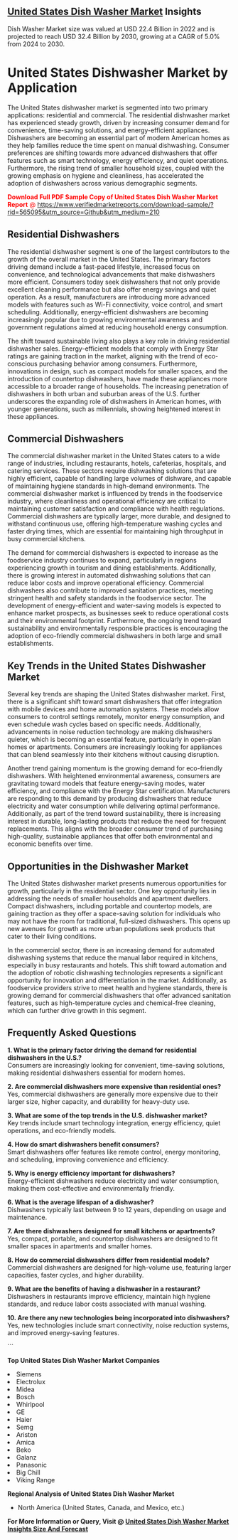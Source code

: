 <h2><a href="https://www.verifiedmarketreports.com/download-sample/?rid=565095&amp;utm_source=Github&amp;utm_medium=210" target="_blank">United States Dish Washer Market</a> Insights</h2><p>Dish Washer Market size was valued at USD 22.4 Billion in 2022 and is projected to reach USD 32.4 Billion by 2030, growing at a CAGR of 5.0% from 2024 to 2030.</p><p><h1>United States Dishwasher Market by Application</h1><p>The United States dishwasher market is segmented into two primary applications: residential and commercial. The residential dishwasher market has experienced steady growth, driven by increasing consumer demand for convenience, time-saving solutions, and energy-efficient appliances. Dishwashers are becoming an essential part of modern American homes as they help families reduce the time spent on manual dishwashing. Consumer preferences are shifting towards more advanced dishwashers that offer features such as smart technology, energy efficiency, and quiet operations. Furthermore, the rising trend of smaller household sizes, coupled with the growing emphasis on hygiene and cleanliness, has accelerated the adoption of dishwashers across various demographic segments.</p><p><p><span class=""><span style="color: #ff0000;"><strong>Download Full PDF Sample Copy of United States Dish Washer Market Report</strong> @ </span><a href="https://www.verifiedmarketreports.com/download-sample/?rid=565095&amp;utm_source=Github&amp;utm_medium=210" target="_blank">https://www.verifiedmarketreports.com/download-sample/?rid=565095&amp;utm_source=Github&amp;utm_medium=210</a></span></p></p><h2>Residential Dishwashers</h2><p>The residential dishwasher segment is one of the largest contributors to the growth of the overall market in the United States. The primary factors driving demand include a fast-paced lifestyle, increased focus on convenience, and technological advancements that make dishwashers more efficient. Consumers today seek dishwashers that not only provide excellent cleaning performance but also offer energy savings and quiet operation. As a result, manufacturers are introducing more advanced models with features such as Wi-Fi connectivity, voice control, and smart scheduling. Additionally, energy-efficient dishwashers are becoming increasingly popular due to growing environmental awareness and government regulations aimed at reducing household energy consumption.</p><p>The shift toward sustainable living also plays a key role in driving residential dishwasher sales. Energy-efficient models that comply with Energy Star ratings are gaining traction in the market, aligning with the trend of eco-conscious purchasing behavior among consumers. Furthermore, innovations in design, such as compact models for smaller spaces, and the introduction of countertop dishwashers, have made these appliances more accessible to a broader range of households. The increasing penetration of dishwashers in both urban and suburban areas of the U.S. further underscores the expanding role of dishwashers in American homes, with younger generations, such as millennials, showing heightened interest in these appliances.</p><h2>Commercial Dishwashers</h2><p>The commercial dishwasher market in the United States caters to a wide range of industries, including restaurants, hotels, cafeterias, hospitals, and catering services. These sectors require dishwashing solutions that are highly efficient, capable of handling large volumes of dishware, and capable of maintaining hygiene standards in high-demand environments. The commercial dishwasher market is influenced by trends in the foodservice industry, where cleanliness and operational efficiency are critical to maintaining customer satisfaction and compliance with health regulations. Commercial dishwashers are typically larger, more durable, and designed to withstand continuous use, offering high-temperature washing cycles and faster drying times, which are essential for maintaining high throughput in busy commercial kitchens.</p><p>The demand for commercial dishwashers is expected to increase as the foodservice industry continues to expand, particularly in regions experiencing growth in tourism and dining establishments. Additionally, there is growing interest in automated dishwashing solutions that can reduce labor costs and improve operational efficiency. Commercial dishwashers also contribute to improved sanitation practices, meeting stringent health and safety standards in the foodservice sector. The development of energy-efficient and water-saving models is expected to enhance market prospects, as businesses seek to reduce operational costs and their environmental footprint. Furthermore, the ongoing trend toward sustainability and environmentally responsible practices is encouraging the adoption of eco-friendly commercial dishwashers in both large and small establishments.</p><h2>Key Trends in the United States Dishwasher Market</h2><p>Several key trends are shaping the United States dishwasher market. First, there is a significant shift toward smart dishwashers that offer integration with mobile devices and home automation systems. These models allow consumers to control settings remotely, monitor energy consumption, and even schedule wash cycles based on specific needs. Additionally, advancements in noise reduction technology are making dishwashers quieter, which is becoming an essential feature, particularly in open-plan homes or apartments. Consumers are increasingly looking for appliances that can blend seamlessly into their kitchens without causing disruption.</p><p>Another trend gaining momentum is the growing demand for eco-friendly dishwashers. With heightened environmental awareness, consumers are gravitating toward models that feature energy-saving modes, water efficiency, and compliance with the Energy Star certification. Manufacturers are responding to this demand by producing dishwashers that reduce electricity and water consumption while delivering optimal performance. Additionally, as part of the trend toward sustainability, there is increasing interest in durable, long-lasting products that reduce the need for frequent replacements. This aligns with the broader consumer trend of purchasing high-quality, sustainable appliances that offer both environmental and economic benefits over time.</p><h2>Opportunities in the Dishwasher Market</h2><p>The United States dishwasher market presents numerous opportunities for growth, particularly in the residential sector. One key opportunity lies in addressing the needs of smaller households and apartment dwellers. Compact dishwashers, including portable and countertop models, are gaining traction as they offer a space-saving solution for individuals who may not have the room for traditional, full-sized dishwashers. This opens up new avenues for growth as more urban populations seek products that cater to their living conditions.</p><p>In the commercial sector, there is an increasing demand for automated dishwashing systems that reduce the manual labor required in kitchens, especially in busy restaurants and hotels. This shift toward automation and the adoption of robotic dishwashing technologies represents a significant opportunity for innovation and differentiation in the market. Additionally, as foodservice providers strive to meet health and hygiene standards, there is growing demand for commercial dishwashers that offer advanced sanitation features, such as high-temperature cycles and chemical-free cleaning, which can further drive growth in this segment.</p><h2>Frequently Asked Questions</h2><p><strong>1. What is the primary factor driving the demand for residential dishwashers in the U.S.?</strong><br>Consumers are increasingly looking for convenient, time-saving solutions, making residential dishwashers essential for modern homes.</p><p><strong>2. Are commercial dishwashers more expensive than residential ones?</strong><br>Yes, commercial dishwashers are generally more expensive due to their larger size, higher capacity, and durability for heavy-duty use.</p><p><strong>3. What are some of the top trends in the U.S. dishwasher market?</strong><br>Key trends include smart technology integration, energy efficiency, quiet operations, and eco-friendly models.</p><p><strong>4. How do smart dishwashers benefit consumers?</strong><br>Smart dishwashers offer features like remote control, energy monitoring, and scheduling, improving convenience and efficiency.</p><p><strong>5. Why is energy efficiency important for dishwashers?</strong><br>Energy-efficient dishwashers reduce electricity and water consumption, making them cost-effective and environmentally friendly.</p><p><strong>6. What is the average lifespan of a dishwasher?</strong><br>Dishwashers typically last between 9 to 12 years, depending on usage and maintenance.</p><p><strong>7. Are there dishwashers designed for small kitchens or apartments?</strong><br>Yes, compact, portable, and countertop dishwashers are designed to fit smaller spaces in apartments and smaller homes.</p><p><strong>8. How do commercial dishwashers differ from residential models?</strong><br>Commercial dishwashers are designed for high-volume use, featuring larger capacities, faster cycles, and higher durability.</p><p><strong>9. What are the benefits of having a dishwasher in a restaurant?</strong><br>Dishwashers in restaurants improve efficiency, maintain high hygiene standards, and reduce labor costs associated with manual washing.</p><p><strong>10. Are there any new technologies being incorporated into dishwashers?</strong><br>Yes, new technologies include smart connectivity, noise reduction systems, and improved energy-saving features.</p>```</p><p><strong>Top United States Dish Washer Market Companies</strong></p><div data-test-id=""><p><li>Siemens</li><li> Electrolux</li><li> Midea</li><li> Bosch</li><li> Whirlpool</li><li> GE</li><li> Haier</li><li> Semg</li><li> Ariston</li><li> Amica</li><li> Beko</li><li> Galanz</li><li> Panasonic</li><li> Big Chill</li><li> Viking Range</li></p><div><strong>Regional Analysis of&nbsp;United States Dish Washer Market</strong></div><ul><li dir="ltr"><p dir="ltr">North America&nbsp;(United States, Canada, and Mexico, etc.)</p></li></ul><p><strong>For More Information or Query, Visit @&nbsp;</strong><strong><a href="https://www.verifiedmarketreports.com/product/dish-washer-market-size-and-forecast/?utm_source=Github&amp;utm_medium=210" target="_blank">United States Dish Washer Market Insights Size And Forecast</a></strong></p></div>

